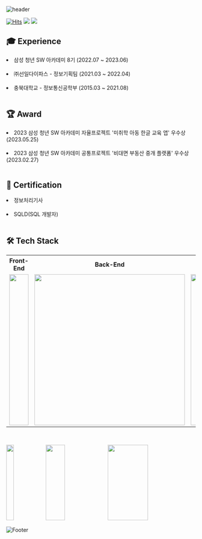 ![header](https://capsule-render.vercel.app/api?type=waving&color=auto&height=240&width=100%&section=header&text=Shin%20HyeonKwang&fontSize=70&animation=fadeIn)


[![Hits](https://hits.seeyoufarm.com/api/count/incr/badge.svg?url=https%3A%2F%2Fgithub.com%2Frhkd0363%2Fhit-counter&count_bg=%2376DFC1&title_bg=%23555555&icon=waze.svg&icon_color=%23E7E7E7&title=visit&edge_flat=true)](https://hits.seeyoufarm.com)
<a href="mailto:rhkd0363@gmail.com" target="_blank"><img src="https://img.shields.io/badge/Gmail-EA4335?style=flat-square&logo=gmail&logoColor=white"/></a>
<a href="https://shk-portfolio.site" target="_blank"><img src="https://img.shields.io/badge/Portfolio-%20?label=%F0%9F%99%8B%E2%80%8D%E2%99%82%EF%B8%8F&labelColor=blue&color=blue&style=flat-square"/></a>


<div>
  
<h2>🎓 Experience</h2>
<li>삼성 청년 SW 아카데미 8기 (2022.07 ~ 2023.06)</li>
<br/>
<li>㈜선일다이파스 - 정보기획팀 (2021.03 ~ 2022.04)</li>
<br/>
<li>충북대학교 - 정보통신공학부 (2015.03 ~ 2021.08)</li>

<br/>

<h2>🏆 Award</h2>
<li> 2023 삼성 청년 SW 아카데미 자율프로젝트 '미취학 아동 한글 교육 앱' 우수상(2023.05.25)</li>
<br/>
<li> 2023 삼성 청년 SW 아카데미 공통프로젝트 '비대면 부동산 중개 플랫폼' 우수상(2023.02.27)</li>

<br/>

<h2>📜 Certification</h2>
<li>정보처리기사</li>
<br/>
<li>SQLD(SQL 개발자)</li>


<br/>

<h2>🛠 Tech Stack</h2>
<table>
  <th width=35%>Front-End</th>
  <th width=30%>Back-End</th>
  <th width=30%>Version Control & Community</th>
  <tr>
    <td><img height=400 width=100% src="https://shk-portfolio.site/static/media/front-skills.7b4ba28b64a403878b3a.png"/></td>
    <td><img height=400 src="https://shk-portfolio.site/static/media/back-skills.d22598ac778b6253e720.png"/></td>
    <td><img height=400 src="https://shk-portfolio.site/static/media/etc-skills.386e23ec00b3ff351c2c.png"/></td>
  </tr>
</table>
</div>


<h2></h2>

<br>


<div>
  <img height=200 width=20% src="http://mazassumnida.wtf/api/v2/generate_badge?boj=rhkd0363" />
  <img height=200 width=32% src="https://github-readme-stats.vercel.app/api/top-langs?username=rhkd0363&layout=compact&theme=cobalt&langs_count=10&card_width=350" />
  <img height=200 width=46% src="https://github-readme-stats.vercel.app/api?username=rhkd0363&show_icons=true&theme=radical"/>
</div>



  
![Footer](https://capsule-render.vercel.app/api?type=waving&color=0:74eeb1,100:193549&height=100&section=footer)


  
